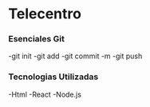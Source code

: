 # Telecentro

### Esenciales Git
-git init
-git add
-git commit -m
-git push

### Tecnologias Utilizadas

-Html
-React
-Node.js